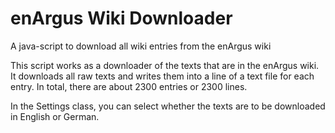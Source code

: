 # enArgus Wiki Downloader
A java-script to download all wiki entries from the enArgus wiki

This script works as a downloader of the texts that are in the enArgus wiki. It downloads all raw texts and writes them into a line of a text file for each entry. In total, there are about 2300 entries or 2300 lines. 

In the Settings class, you can select whether the texts are to be downloaded in English or German. 
